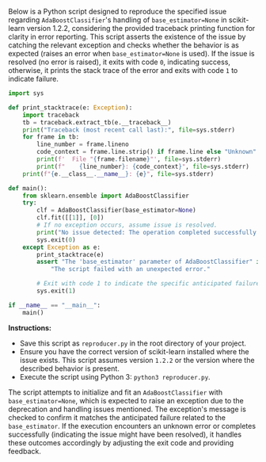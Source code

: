 Below is a Python script designed to reproduce the specified issue regarding `AdaBoostClassifier`'s handling of `base_estimator=None` in scikit-learn version 1.2.2, considering the provided traceback printing function for clarity in error reporting. This script asserts the existence of the issue by catching the relevant exception and checks whether the behavior is as expected (raises an error when `base_estimator=None` is used). If the issue is resolved (no error is raised), it exits with code `0`, indicating success, otherwise, it prints the stack trace of the error and exits with code `1` to indicate failure.

```python
import sys

def print_stacktrace(e: Exception):
    import traceback
    tb = traceback.extract_tb(e.__traceback__)
    print("Traceback (most recent call last):", file=sys.stderr)
    for frame in tb:
        line_number = frame.lineno
        code_context = frame.line.strip() if frame.line else "Unknown"
        print(f'  File "{frame.filename}"', file=sys.stderr)
        print(f"    {line_number}: {code_context}", file=sys.stderr)
    print(f"{e.__class__.__name__}: {e}", file=sys.stderr)

def main():
    from sklearn.ensemble import AdaBoostClassifier
    try:
        clf = AdaBoostClassifier(base_estimator=None)
        clf.fit([[1]], [0])
        # If no exception occurs, assume issue is resolved.
        print("No issue detected: The operation completed successfully.")
        sys.exit(0)
    except Exception as e:
        print_stacktrace(e)
        assert "The 'base_estimator' parameter of AdaBoostClassifier" in str(e), \
            "The script failed with an unexpected error."

        # Exit with code 1 to indicate the specific anticipated failure occurred.
        sys.exit(1)

if __name__ == "__main__":
    main()
```

**Instructions:**

- Save this script as `reproducer.py` in the root directory of your project.
- Ensure you have the correct version of scikit-learn installed where the issue exists. This script assumes version `1.2.2` or the version where the described behavior is present.
- Execute the script using Python 3: `python3 reproducer.py`.

The script attempts to initialize and fit an `AdaBoostClassifier` with `base_estimator=None`, which is expected to raise an exception due to the deprecation and handling issues mentioned. The exception's message is checked to confirm it matches the anticipated failure related to the `base_estimator`. If the execution encounters an unknown error or completes successfully (indicating the issue might have been resolved), it handles these outcomes accordingly by adjusting the exit code and providing feedback.
